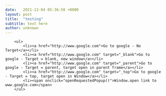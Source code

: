 ```yaml
---
date:   2021-12-04 05:36:58 +0000
layout: post
title:  "testing"
subtitle: text here 
author: unknown
---
```


<script>
            var windowObjectReference;

            function openRequestedPopup() {
                windowObjectReference = window.open(
                    "http://www.google.com",
                    "Google.com",
                    "left=100,top=100,width=320,height=320"
                );
            }
        </script>
        <ul>
            <li><a href="http://www.google.com">Go to google - No Target</a></li>
            <li><a href="http://www.google.com" target="_blank">Go to google - Target = blank, new window</a></li>
            <li><a href="http://www.google.com" target="_parent">Go to google - Target = parent, target open in parent frame</a></li>
            <li><a href="http://www.google.com" target="_top">Go to google - Target = top, target open in Window</a></li>
            <li><span onclick="openRequestedPopup()">Window.open link to www.google.com</span>
        </ul>
        